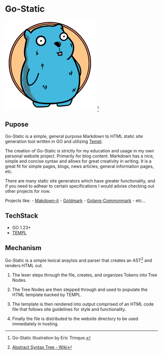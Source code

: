 # Go-Static

![go-static](./go-static.svg)
[^1]

## Pupose

Go-Static is a simple, general purpose Markdown to HTML static site generation tool written in GO and utilizing [Templ](https://templ.guide/).

The creation of Go-Static is strictly for my education and usage in my own personal website project.  Primarily for blog content. Markdown has a nice, simple and concise syntax and allows for great creativity in writing.  It is a great fit for simple pages, blogs, news articles, general information pages, etc.

There are many static site generators which have greater functionality, and if you need to adhear to certain specifications I would advise checking out other projects for now.

Projects like:
    - [Makdown-it](https://github.com/markdown-it)
    - [Goldmark](https://github.com/yuin/goldmark/)
    - [Golang-Commonmark](https://gitlab.com/golang-commonmark/markdown)
    - etc...

## TechStack

- GO 1.23+
- [TEMPL](https://templ.guide/)

## Mechanism

 Go-Static is a simple lexical anaylsis and parser that creates an AST[^2] and renders HTML out.

1. The lexer steps through the file, creates, and organizes Tokens into Tree Nodes.

2. The Tree Nodes are then stepped through and used to populate the HTML template backed by TEMPL.

3. The template is then rendered into output comprised of an HTML code file that follows site guidelines for style and functionality.

4. Finally the file is distributed to the website directory to be used immediately in hosting.

[^1]: Go-Static Illustration by Eric Trinque.
[^2]: [Abstract Syntax Tree - Wiki](https://en.wikipedia.org/wiki/Abstract_syntax_tree)
